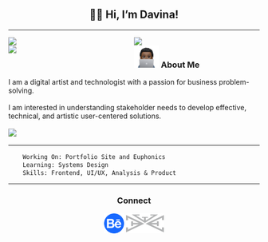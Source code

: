 <h2 align="center" vertical-align="middle"> ✌🏾 Hi, I’m Davina!</h2>
 <hr>

<img width = "50%" align = "left" src = "https://github-readme-stats.vercel.app/api?username=davinawooley&theme=algolia" />
<img width = "50%" align = "left" src = "https://github-readme-stats.vercel.app/api/top-langs/?username=davinawooley&layout=compact&theme=algolia&hide=shell" />
<img width = "50%" align = "left" src = "https://github-readme-streak-stats.herokuapp.com/?user=davinawooley&theme=dark&background=040f2c&ring=0badfe" />
<h3> <img height = "45" src = "dewComp.PNG" display = "inline-block"/> About Me</h3>
I am a digital artist and technologist with a passion for business problem-solving.<br><br>I am interested in understanding stakeholder needs to develop effective, technical, and artistic user-centered solutions.
  <div>
    <br>
    <img width = "45%" align = "inline" src = "https://skills.thijs.gg/icons?i=java,js,react,mysql,html,css&theme=light" />
    <br>
    <hr>
  </div>
  
        Working On: Portfolio Site and Euphonics
        Learning: Systems Design
        Skills: Frontend, UI/UX, Analysis & Product
        
<div width = "100%" align = "center">
   <hr>
  <h3>Connect</h3>
  <a href = "https://www.behance.com/davinawooley" target="_blank"> <img height = "40" align = "middle" src = "behance.png" /></a>
<a href = "https://www.davinawooley.com" target="_blank"> <img height = "40" align = "middle" src = "LogoGrey.png" /></a>
<!-- <a href = "https://www.linkedin.com/in/davinawooley/" target="_blank"> <img height = "40" align = "middle" src = "li.png" /></a> -->
</div>
